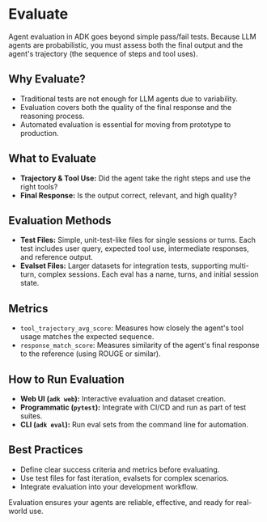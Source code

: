 # Evaluate

Agent evaluation in ADK goes beyond simple pass/fail tests. Because LLM agents are probabilistic, you must assess both the final output and the agent's trajectory (the sequence of steps and tool uses).

## Why Evaluate?
- Traditional tests are not enough for LLM agents due to variability.
- Evaluation covers both the quality of the final response and the reasoning process.
- Automated evaluation is essential for moving from prototype to production.

## What to Evaluate
- **Trajectory & Tool Use:** Did the agent take the right steps and use the right tools?
- **Final Response:** Is the output correct, relevant, and high quality?

## Evaluation Methods
- **Test Files:** Simple, unit-test-like files for single sessions or turns. Each test includes user query, expected tool use, intermediate responses, and reference output.
- **Evalset Files:** Larger datasets for integration tests, supporting multi-turn, complex sessions. Each eval has a name, turns, and initial session state.

## Metrics
- `tool_trajectory_avg_score`: Measures how closely the agent's tool usage matches the expected sequence.
- `response_match_score`: Measures similarity of the agent's final response to the reference (using ROUGE or similar).

## How to Run Evaluation
- **Web UI (`adk web`):** Interactive evaluation and dataset creation.
- **Programmatic (`pytest`):** Integrate with CI/CD and run as part of test suites.
- **CLI (`adk eval`):** Run eval sets from the command line for automation.

## Best Practices
- Define clear success criteria and metrics before evaluating.
- Use test files for fast iteration, evalsets for complex scenarios.
- Integrate evaluation into your development workflow.

Evaluation ensures your agents are reliable, effective, and ready for real-world use. 